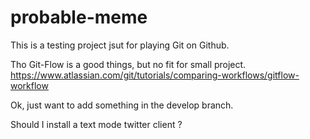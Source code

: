 # probable-meme

This is a testing project jsut for playing Git on Github.

Tho Git-Flow is a good things, but no fit for small project.
https://www.atlassian.com/git/tutorials/comparing-workflows/gitflow-workflow

Ok, just want to add something in the develop branch.

Should I install a text mode twitter client ?
